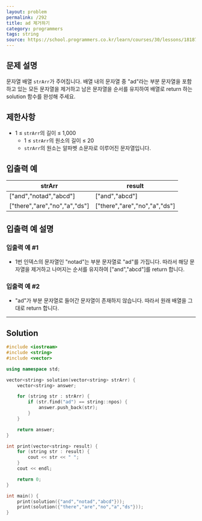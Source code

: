 ```yaml
---
layout: problem
permalink: /292
title: ad 제거하기
category: programmers
tags: string
source: https://school.programmers.co.kr/learn/courses/30/lessons/181870
---
```


## 문제 설명

문자열 배열 `strArr`가 주어집니다. 배열 내의 문자열 중 "ad"라는 부분 문자열을 포함하고 있는 모든 문자열을 제거하고 남은 문자열을 순서를 유지하여 배열로 return 하는 solution 함수를 완성해 주세요.

## 제한사항

- 1 ≤ `strArr`의 길이 ≤ 1,000
    - 1 ≤ `strArr`의 원소의 길이 ≤ 20
    - `strArr`의 원소는 알파벳 소문자로 이루어진 문자열입니다.

## 입출력 예

| strArr | result |
| --- | --- |
| ["and","notad","abcd"] | ["and","abcd"] |
| ["there","are","no","a","ds"] | ["there","are","no","a","ds"] |

## 입출력 예 설명

### 입출력 예 #1

- 1번 인덱스의 문자열인 "notad"는 부분 문자열로 "ad"를 가집니다. 따라서 해당 문자열을 제거하고 나머지는 순서를 유지하여 ["and","abcd"]를 return 합니다.

### 입출력 예 #2

- "ad"가 부분 문자열로 들어간 문자열이 존재하지 않습니다. 따라서 원래 배열을 그대로 return 합니다.

---

## Solution

```cpp
#include <iostream>
#include <string>
#include <vector>

using namespace std;

vector<string> solution(vector<string> strArr) {
    vector<string> answer;

    for (string str : strArr) {
        if (str.find("ad") == string::npos) {
            answer.push_back(str);
        }
    }

    return answer;
}

int print(vector<string> result) {
    for (string str : result) {
        cout << str << " ";
    }
    cout << endl;

    return 0;
}

int main() {
    print(solution({"and","notad","abcd"}));
    print(solution({"there","are","no","a","ds"}));
}
```
